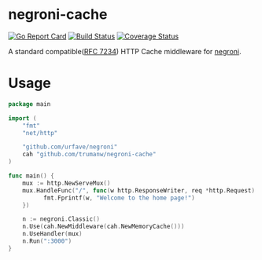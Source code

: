 # negroni-cache

[![Go Report Card](https://goreportcard.com/badge/github.com/trumanw/negroni-cache)](https://goreportcard.com/report/github.com/trumanw/negroni-cache)
[![Build Status](https://travis-ci.org/trumanw/negroni-cache.svg?branch=master)](https://travis-ci.org/trumanw/negroni-cache)
[![Coverage Status](https://coveralls.io/repos/github/trumanw/negroni-cache/badge.svg?branch=master)](https://coveralls.io/github/trumanw/negroni-cache?branch=master)

A standard compatible([RFC 7234](http://www.rfc-base.org/rfc-7234.html)) HTTP Cache middleware for [negroni](https://github.com/urfave/negroni).

# Usage

~~~ go
package main

import (
    "fmt"
    "net/http"

    "github.com/urfave/negroni"
    cah "github.com/trumanw/negroni-cache"
)

func main() {
    mux := http.NewServeMux()
    mux.HandleFunc("/", func(w http.ResponseWriter, req *http.Request) {
          fmt.Fprintf(w, "Welcome to the home page!")
    })

    n := negroni.Classic()
    n.Use(cah.NewMiddleware(cah.NewMemoryCache()))
    n.UseHandler(mux)
    n.Run(":3000")
}

~~~
